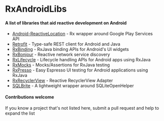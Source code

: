 # RxAndroidLibs
#### A list of libraries that aid reactive development on Android

* [Android-ReactiveLocation](https://github.com/mcharmas/Android-ReactiveLocation) - Rx wrapper around Google Play Services API
* [Retrofit](https://github.com/square/retrofit) - Type-safe REST client for Android and Java
* [RxBinding](https://github.com/JakeWharton/RxBinding) - RxJava binding APIs for Android's UI widgets
* [RxBonjour](https://github.com/aurae/RxBonjour) - Reactive network service discovery
* [RxLifecycle](https://github.com/trello/RxLifecycle) - Lifecycle handling APIs for Android apps using RxJava
* [RxMocks](https://github.com/novoda/rxmocks) - Mocks/Assertions for RxJava testing
* [RxPresso](https://github.com/novoda/rxpresso) - Easy Espresso UI testing for Android applications using RxJava
* [RxRecyclerView](https://github.com/exallium/RxRecyclerView) - Reactive RecyclerView Adapter
* [SQLBrite](https://github.com/square/sqlbrite) - A lightweight wrapper around SQLiteOpenHelper

#### Contributions welcome
If you know a project that's not listed here, submit a pull request and help to expand the list
